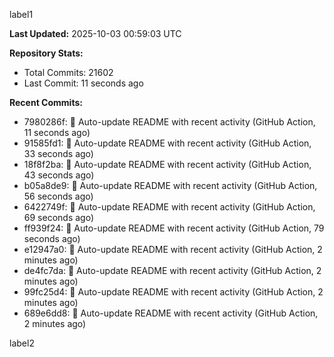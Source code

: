 
label1 
<!-- ACTIVITY_START -->
**Last Updated:** 2025-10-03 00:59:03 UTC

**Repository Stats:**
- Total Commits: 21602
- Last Commit: 11 seconds ago

**Recent Commits:**
- 7980286f: 🤖 Auto-update README with recent activity (GitHub Action, 11 seconds ago)
- 91585fd1: 🤖 Auto-update README with recent activity (GitHub Action, 33 seconds ago)
- 18f8f2ba: 🤖 Auto-update README with recent activity (GitHub Action, 43 seconds ago)
- b05a8de9: 🤖 Auto-update README with recent activity (GitHub Action, 56 seconds ago)
- 6422749f: 🤖 Auto-update README with recent activity (GitHub Action, 69 seconds ago)
- ff939f24: 🤖 Auto-update README with recent activity (GitHub Action, 79 seconds ago)
- e12947a0: 🤖 Auto-update README with recent activity (GitHub Action, 2 minutes ago)
- de4fc7da: 🤖 Auto-update README with recent activity (GitHub Action, 2 minutes ago)
- 99fc25d4: 🤖 Auto-update README with recent activity (GitHub Action, 2 minutes ago)
- 689e6dd8: 🤖 Auto-update README with recent activity (GitHub Action, 2 minutes ago)
<!-- ACTIVITY_END -->

label2
